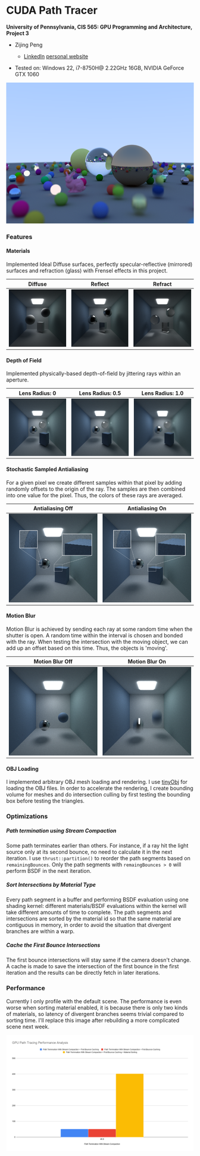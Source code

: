 CUDA Path Tracer
================

**University of Pennsylvania, CIS 565: GPU Programming and Architecture, Project 3**

* Zijing Peng

  - [LinkedIn](https://www.linkedin.com/in/zijing-peng/)  [personal website](https://zijingpeng.github.io/)
* Tested on: Windows 22, i7-8750H@ 2.22GHz 16GB, NVIDIA GeForce GTX 1060

![](/img/balls.png)

### Features

#### Materials

Implemented Ideal Diffuse surfaces, perfectly specular-reflective (mirrored) surfaces and refraction (glass) with Frensel effects in this project.

| Diffuse                           | Reflect                      | Refract               |
| --------------------------------- | ---------------------------- | --------------------- |
| ![](/img/diffuse.png)             | ![](/img/reflect.png)        | ![](/img/refract.png) |

#### Depth of Field

Implemented physically-based depth-of-field by jittering rays within an aperture. 

| Lens Radius: 0    | Lens Radius: 0.5    | Lens Radius: 1.0    |
| ----------------- | ------------------- | ------------------- |
| ![](img/dof0.png) | ![](img/dof0.5.png) | ![](img/dof1.0.png) |

#### Stochastic Sampled Antialiasing

For a given pixel we create different samples within that pixel by adding randomly offsets to the origin of the ray. The samples are then combined into one value for the pixel. Thus, the colors of these rays are averaged.


| Antialiasing Off | Antialiasing On |
| ------------------------ | ----------------------- |
| ![](img/aa0.png) | ![](img/aa.png) |

#### Motion Blur

Motion Blur is achieved by sending each ray at some random time when the shutter is open. A random time within the interval is chosen and bonded with the ray. When testing the intersection with the moving object, we can add up an offset based on this time. Thus, the objects is 'moving'.

| Motion Blur Off          | Motion Blur On          |
| ------------------------ | ----------------------- |
| ![](img/motionblur0.png) | ![](img/motionblur.png) |

#### OBJ Loading 

I implemented arbitrary OBJ mesh loading and rendering. I use [tinyObj](https://github.com/tinyobjloader/tinyobjloader) for loading the OBJ files. In order to accelerate the rendering, I create bounding volume for meshes and do intersection culling by first testing the bounding box before testing the triangles.

### Optimizations

##### Path termination using Stream Compaction

Some path terminates earlier than others. For instance, if a ray hit the light source only at its second bounce, no need to calculate it in the next iteration. I use `thrust::partition()` to reorder the path segments based on `remainingBounces`. Only the path segments with `remaingBounces > 0` will perform BSDF in the next iteration.

##### Sort Intersections by Material Type

Every path segment in a buffer and performing BSDF evaluation using one shading kernel: different materials/BSDF evaluations within the kernel will take different amounts of time to complete. The path segments and intersections are sorted by the material id so that the same material are contiguous in memory, in order to avoid the situation that divergent branches are within a warp.

##### Cache the First Bounce Intersections

The first bounce intersections will stay same if the camera doesn't change. A cache is made to save the intersection of the first bounce in the first iteration and the results can be directly fetch in later iterations.

### Performance

Currently I only profile with the default scene. The performance is even worse when sorting material enabled, it is because there is only two kinds of materials, so latency of divergent branches seems trivial compared to sorting time. I'll replace this image after rebuilding a more complicated scene next week.

![](/img/performance.png)

